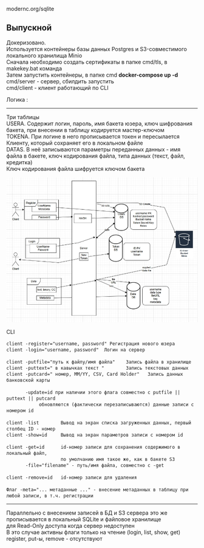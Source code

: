 modernc.org/sqlite


## Выпускной

Докеризовано.<br>
Используется контейнеры базы данных Postgres и S3-совместимого локального хранилища Minio<br>
Сначала необходимо создать сертификаты в папке cmd/tls, в makekey.bat команда<br>
Затем запустить контейнеры, в папке cmd **docker-compose up -d**  <br>
cmd/server - сервер, сбилдить запустить <br>
cmd/client - клиент работающий по CLI <br>


Логика : <hr>

Три таблицы <br>
USERA. Содержит логин, пароль, имя бакета юзера, ключ шифрования бакета, при внесении в таблицу кодируется мастер-ключом<br>
TOKENA. При логине в него прописывается токен и пересылается Клиенту, который сохраняет его в локальном файле<br>
DATAS. В неё записываются параметры переданных данных - имя файла в бакете, ключ кодирования файла, типа данных (текст, файл, кредитка) <br>
Ключ кодирования файла шифруется ключом бакета<br>

<img src="goph.jpg" width="700" />

CLI <br>
```
client -register="username, password" Регистрация нового юзера
client -login="username, password"  Логин на сервер

client -putfile="путь к файлу/имя файла"    Запись файла в хранилище
client -puttext=" в кавычках текст "        Запись текстовых данных
client -putcard=" номер, ММ/YY, CSV, Card Holder"   Запись данных банковской карты

       -update=id при наличии этого флага совместно с putfile || puttext || putcard 
            обновляются (фактически перезаписываются) данные записи с номером id

client -list        Вывод на экран списка загруженных данных, первый столбец ID - номер 
client -show=id     Вывод на экран параметров записи с номером id

client -get=id      id-номер записи для сохранения содержимого в локальный файл, 
                    по умолчанию имя такое же, как в бакете S3
       -file="filename" - путь/имя файла, совместно с -get

client -remove=id   id-номер записи для удаления

Флаг -meta="... метаданные ..." - внесение метаданных в таблицу при любой записи, в т.ч. регистрации
```

<hr>
Параллельно с внесением записей в БД и S3 сервера это же прописывается в локальный SQLite и файловое хранилище<br>
для Read-Only доступа когда сервер недоступен<br>
В это случае активны флаги только на чтение (login, list, show, get) <br>
register, put-ы, remove - отсутствуют<br>





